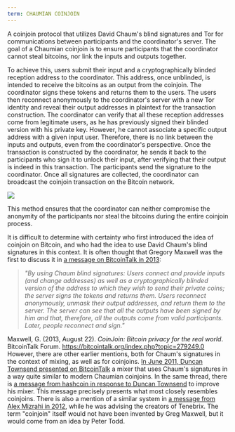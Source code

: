 ```yaml
---
term: CHAUMIAN COINJOIN
---
```


A coinjoin protocol that utilizes David Chaum's blind signatures and Tor for communications between participants and the coordinator's server. The goal of a Chaumian coinjoin is to ensure participants that the coordinator cannot steal bitcoins, nor link the inputs and outputs together.

To achieve this, users submit their input and a cryptographically blinded reception address to the coordinator. This address, once unblinded, is intended to receive the bitcoins as an output from the coinjoin. The coordinator signs these tokens and returns them to the users. The users then reconnect anonymously to the coordinator's server with a new Tor identity and reveal their output addresses in plaintext for the transaction construction. The coordinator can verify that all these reception addresses come from legitimate users, as he has previously signed their blinded version with his private key. However, he cannot associate a specific output address with a given input user. Therefore, there is no link between the inputs and outputs, even from the coordinator's perspective. Once the transaction is constructed by the coordinator, he sends it back to the participants who sign it to unlock their input, after verifying that their output is indeed in this transaction. The participants send the signature to the coordinator. Once all signatures are collected, the coordinator can broadcast the coinjoin transaction on the Bitcoin network.

![](../../dictionnaire/assets/38.png)

This method ensures that the coordinator can neither compromise the anonymity of the participants nor steal the bitcoins during the entire coinjoin process.

It is difficult to determine with certainty who first introduced the idea of coinjoin on Bitcoin, and who had the idea to use David Chaum's blind signatures in this context. It is often thought that Gregory Maxwell was the first to discuss it in [a message on BitcoinTalk in 2013](https://bitcointalk.org/index.php?topic=279249.0):

> *"By using Chaum blind signatures: Users connect and provide inputs (and change addresses) as well as a cryptographically blinded version of the address to which they wish to send their private coins; the server signs the tokens and returns them. Users reconnect anonymously, unmask their output addresses, and return them to the server. The server can see that all the outputs have been signed by him and that, therefore, all the outputs come from valid participants. Later, people reconnect and sign."*

Maxwell, G. (2013, August 22). *CoinJoin: Bitcoin privacy for the real world*. BitcoinTalk Forum. https://bitcointalk.org/index.php?topic=279249.0
However, there are other earlier mentions, both for Chaum's signatures in the context of mixing, as well as for coinjoins. [In June 2011, Duncan Townsend presented on BitcoinTalk](https://bitcointalk.org/index.php?topic=12751.0) a mixer that uses Chaum's signatures in a way quite similar to modern Chaumian coinjoins. In the same thread, there is [a message from hashcoin in response to Duncan Townsend](https://bitcointalk.org/index.php?topic=12751.msg315793#msg315793) to improve his mixer. This message precisely presents what most closely resembles coinjoins. There is also a mention of a similar system in [a message from Alex Mizrahi in 2012](https://gist.github.com/killerstorm/6f843e1d3ffc38191aebca67d483bd88#file-laundry), while he was advising the creators of Tenebrix. The term "coinjoin" itself would not have been invented by Greg Maxwell, but it would come from an idea by Peter Todd.
